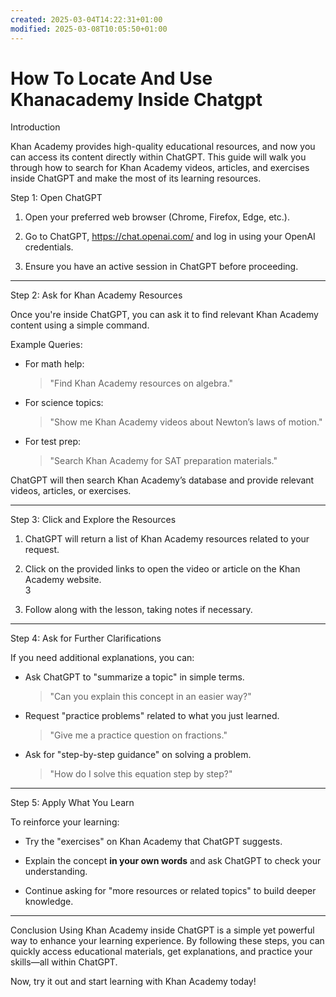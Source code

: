 ```yaml
---
created: 2025-03-04T14:22:31+01:00
modified: 2025-03-08T10:05:50+01:00
---
```


# How To Locate And Use Khanacademy Inside Chatgpt

Introduction

Khan Academy provides high-quality educational resources, and now you can access its content directly within ChatGPT. This guide will walk you through how to search for Khan Academy videos, articles, and exercises inside ChatGPT and make the most of its learning resources.  



Step 1: Open ChatGPT

1. Open your preferred web browser (Chrome, Firefox, Edge, etc.).  

2. Go to ChatGPT, https://chat.openai.com/ and log in using your OpenAI credentials.  


3. Ensure you have an active session in ChatGPT before proceeding.  

---


Step 2: Ask for Khan Academy Resources

Once you're inside ChatGPT, you can ask it to find relevant Khan Academy content using a simple command.  

Example Queries:

- For math help:
  > "Find Khan Academy resources on algebra."  

- For science topics:
  > "Show me Khan Academy videos about Newton’s laws of motion."  

- For test prep:
  > "Search Khan Academy for SAT preparation materials."  

ChatGPT will then search Khan Academy’s database and provide relevant videos, articles, or exercises.  

---


Step 3: Click and Explore the Resources

1. ChatGPT will return a list of Khan Academy resources related to your request.  

2. Click on the provided links to open the video or article on the Khan Academy website.  
3
3. Follow along with the lesson, taking notes if necessary.  

---


Step 4: Ask for Further Clarifications

If you need additional explanations, you can:  
- Ask ChatGPT to "summarize a topic" in simple terms.  
  > "Can you explain this concept in an easier way?" 

- Request "practice problems" related to what you just learned.  
  > "Give me a practice question on fractions."  

- Ask for "step-by-step guidance" on solving a problem.  
  > "How do I solve this equation step by step?"  

---


Step 5: Apply What You Learn

To reinforce your learning:  
- Try the "exercises" on Khan Academy that ChatGPT suggests.  

- Explain the concept **in your own words** and ask ChatGPT to check your understanding.  

- Continue asking for "more resources or related topics" to build deeper knowledge.  

---


Conclusion
Using Khan Academy inside ChatGPT is a simple yet powerful way to enhance your learning experience. By following these steps, you can quickly access educational materials, get explanations, and practice your skills—all within ChatGPT.  

Now, try it out and start learning with Khan Academy today!
